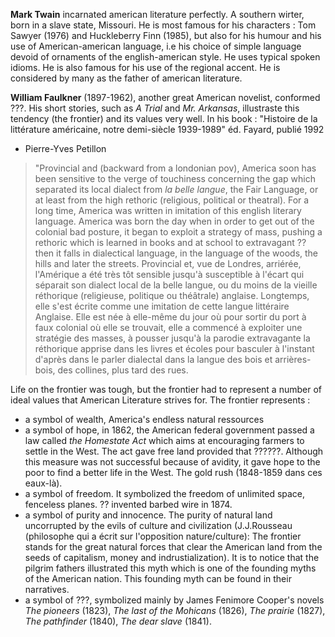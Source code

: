 **Mark Twain** incarnated american literature perfectly. A southern wirter, born in a slave state, Missouri. He is most famous for his characters : Tom Sawyer (1976) and Huckleberry Finn (1985), but also for his humour and his use of American-american language, i.e his choice of simple language devoid of ornaments of the english-american style. He uses typical spoken idioms. He is also famous for his use of the regional accent. He is considered by many as the father of american literature.

**William Faulkner** (1897-1962), another great American novelist, conformed ???.
His short stories, such as *A Trial* and *Mr. Arkansas*, illustraste this tendency (the frontier) and its values very well. 
In his book : "Histoire de la littérature américaine, notre demi-siècle 1939-1989" éd. Fayard, publié 1992
- Pierre-Yves Petillon 
> "Provincial and (backward from a londonian pov), America soon has been sensitive to the verge of touchiness concerning the gap which separated its local dialect from *la belle langue*, the Fair Language, or at least from the high rethoric (religious, political or theatral). For a long time, America was written in imitation of this english literary language. America was born the day when in order to get out of the colonial bad posture, it began to exploit a strategy of mass, pushing a rethoric which is learned in books and at school to extravagant ?? then it falls in dialectical language, in the language of the woods, the hills and later the streets.
> Provincial et, vue de Londres, arriérée, l'Amérique a été très tôt sensible jusqu'à susceptible à l'écart qui séparait son dialect local de la belle langue, ou du moins de la vieille réthorique (religieuse, politique ou théâtrale) anglaise. Longtemps, elle s'est écrite comme une imitation de cette langue littéraire Anglaise. Elle est née à elle-même du jour où pour sortir du port à faux colonial où elle se trouvait, elle a commencé à exploiter une stratégie des masses, à pousser jusqu'à la parodie extravagante la réthorique apprise dans les livres et écoles pour basculer à l'instant d'après dans le parler dialectal dans la langue des bois et arrières-bois, des collines, plus tard des rues. 

Life on the frontier was tough, but the frontier had to represent a number of ideal values that American Literature strives for. The frontier represents :

- a symbol of wealth, America's endless natural ressources
- a symbol of hope, in 1862, the American federal government passed a law called *the Homestate Act* which aims at encouraging farmers to settle in the West. The act gave free land provided that ??????. Although this measure was not successful because of avidity, it gave hope to the poor to find a better life in the West. The gold rush (1848-1859 dans ces eaux-là).
- a symbol of freedom. It symbolized the freedom of unlimited space, fenceless planes. ?? invented barbed wire in 1874.
- a symbol of purity and innocence. The purity of natural land uncorrupted by the evils of culture and civilization (J.J.Rousseau (philosophe qui a écrit sur l'opposition nature/culture): The frontier stands for the great natural forces that clear the American land from the seeds of capitalism, money and indrustialization). It is to notice that the pilgrim fathers illustrated this myth which is one of the founding myths of the American nation. This founding myth can be found in their narratives. 
- a symbol of ???, symbolized mainly by James Fenimore Cooper's novels *The pioneers* (1823), *The last of the Mohicans* (1826), *The prairie* (1827), *The pathfinder* (1840), *The dear slave* (1841).